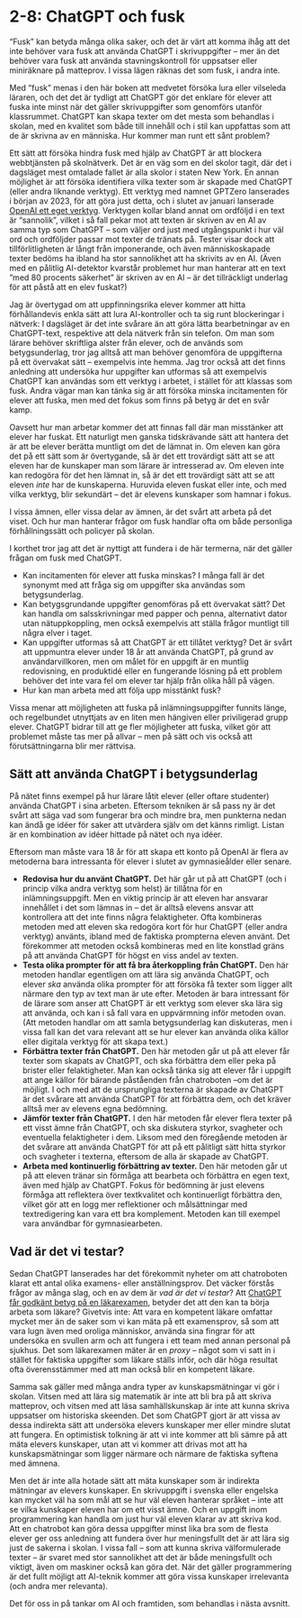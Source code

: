 # 2-8: ChatGPT och fusk
“Fusk” kan betyda många olika saker, och det är värt att komma ihåg att det inte behöver vara fusk att använda ChatGPT i skrivuppgifter – mer än det behöver vara fusk att använda stavningskontroll för uppsatser eller miniräknare på matteprov. I vissa lägen räknas det som fusk, i andra inte.

Med “fusk” menas i den här boken att medvetet försöka lura eller vilseleda läraren, och det det är tydligt att ChatGPT gör det enklare för elever att fuska inte minst när det gäller skrivuppgifter som genomförs utanför klassrummet. ChatGPT kan skapa texter om det mesta som behandlas i skolan, med en kvalitet som både till innehåll och i stil kan uppfattas som att de är skrivna av en människa. Hur kommer man runt ett sånt problem?

Ett sätt att försöka hindra fusk med hjälp av ChatGPT är att blockera webbtjänsten på skolnätverk. Det är en väg som en del skolor tagit, där det i dagsläget mest omtalade fallet är alla skolor i staten New York. En annan möjlighet är att försöka identifiera vilka texter som är skapade med ChatGPT (eller andra liknande verktyg). Ett verktyg med namnet GPTZero lanserades i början av 2023, för att göra just detta, och i slutet av januari lanserade [OpenAI ett eget verktyg][1]. Verktygen kollar bland annat om ordföljd i en text är “sannolik”, vilket i så fall pekar mot att texten är skriven av en AI av samma typ som ChatGPT – som väljer ord just med utgångspunkt i hur väl ord och ordföljder passar mot texter de tränats på. Tester visar dock att tillförlitligheten är långt från imponerande, och även människoskapade texter bedöms ha ibland ha stor sannolikhet att ha skrivits av en AI. (Även med en pålitlig AI-detektor kvarstår problemet hur man hanterar att en text ”med 80 procents säkerhet” är skriven av en AI – är det tillräckligt underlag för att påstå att en elev fuskat?)

Jag är övertygad om att uppfinningsrika elever kommer att hitta förhållandevis enkla sätt att lura AI-kontroller och ta sig runt blockeringar i nätverk: I dagsläget är det inte svårare än att göra lätta bearbetningar av en ChatGPT-text, respektive att dela nätverk från sin telefon. Om man som lärare behöver skriftliga alster från elever, och de används som betygsunderlag, tror jag alltså att man behöver genomföra de uppgifterna på ett övervakat sätt – exempelvis inte hemma. Jag tror också att det finns anledning att undersöka hur uppgifter kan utformas så att exempelvis ChatGPT kan användas som ett verktyg i arbetet, i stället för att klassas som fusk. Andra vägar man kan tänka sig är att försöka minska incitamenten för elever att fuska, men med det fokus som finns på betyg är det en svår kamp.

Oavsett hur man arbetar kommer det att finnas fall där man misstänker att elever har fuskat. Ett naturligt men ganska tidskrävande sätt att hantera det är att be elever berätta muntligt om det de lämnat in. Om eleven kan göra det på ett sätt som är övertygande, så är det ett trovärdigt sätt att se att eleven har de kunskaper man som lärare är intresserad av. Om eleven inte kan redogöra för det hen lämnat in, så är det ett trovärdigt sätt att se att eleven *inte* har de kunskaperna. Huruvida eleven fuskat eller inte, och med vilka verktyg, blir sekundärt – det är elevens kunskaper som hamnar i fokus.

I vissa ämnen, eller vissa delar av ämnen, är det svårt att arbeta på det viset. Och hur man hanterar frågor om fusk handlar ofta om både personliga förhållningssätt och policyer på skolan.

I korthet tror jag att det är nyttigt att fundera i de här termerna, när det gäller frågan om fusk med ChatGPT.

* Kan incitamenten för elever att fuska minskas? I många fall är det synonymt med att fråga sig om uppgifter ska användas som betygsunderlag.
* Kan betygsgrundande uppgifter genomföras på ett övervakat sätt? Det kan handla om salsskrivningar med papper och penna, alternativt dator utan nätuppkoppling, men också exempelvis att ställa frågor muntligt till några elver i taget.
* Kan uppgifter utformas så att ChatGPT är ett tillåtet verktyg? Det är svårt att uppmuntra elever under 18 år att använda ChatGPT, på grund av användarvillkoren, men om målet för en uppgift är en muntlig redovisning, en produktidé eller en fungerande lösning på ett problem behöver det inte vara fel om elever tar hjälp från olika håll på vägen.
* Hur kan man arbeta med att följa upp misstänkt fusk?

Vissa menar att möjligheten att fuska på inlämningsuppgifter funnits länge, och regelbundet utnyttjats av en liten men hängiven eller priviligerad grupp elever. ChatGPT bidrar till att ge fler möjligheter att fuska, vilket gör att problemet måste tas mer på allvar – men på sätt och vis också att förutsättningarna blir mer rättvisa.

## Sätt att använda ChatGPT i betygsunderlag
På nätet finns exempel på hur lärare låtit elever (eller oftare studenter) använda ChatGPT i sina arbeten. Eftersom tekniken är så pass ny är det svårt att säga vad som fungerar bra och mindre bra, men punkterna nedan kan ändå ge idéer för saker att utvärdera själv om det känns rimligt. Listan är en kombination av idéer hittade på nätet och nya idéer.

Eftersom man måste vara 18 år för att skapa ett konto på OpenAI är flera av metoderna bara intressanta för elever i slutet av gymnasieålder eller senare.

* **Redovisa hur du använt ChatGPT.** Det här går ut på att ChatGPT (och i princip vilka andra verktyg som helst) är tillåtna för en inlämningsuppgift. Men en viktig princip är att eleven har ansvarar innehållet i det som lämnas in – det är alltså elevens ansvar att kontrollera att det inte finns några felaktigheter. Ofta kombineras metoden med att eleven ska redogöra kort för hur ChatGPT (eller andra verktyg) använts, ibland med de faktiska prompterna eleven använt. Det förekommer att metoden också kombineras med en lite konstlad gräns på att använda ChatGPT för högst en viss andel av texten.
* **Testa olika prompter för att få bra återkoppling från ChatGPT.** Den här metoden handlar egentligen om att lära sig använda ChatGPT, och elever _ska_ använda olika prompter för att försöka få texter som ligger allt närmare den typ av text man är ute efter. Metoden är bara intressant för de lärare som anser att ChatGPT är ett verktyg som elever ska lära sig att använda, och kan i så fall vara en uppvärmning inför metoden ovan. (Att metoden handlar om att samla betygsunderlag kan diskuteras, men i vissa fall kan det vara relevant att se hur elever kan använda olika källor eller digitala verktyg för att skapa text.)
* **Förbättra texter från ChatGPT.** Den här metoden går ut på att elever får texter som skapats av ChatGPT, och ska förbättra dem eller peka på brister eller felaktigheter. Man kan också tänka sig att elever får i uppgift att ange källor för bärande påståenden från chatroboten –om det är möjligt. I och med att de ursprungliga texterna är skapade av ChatGPT är det svårare att använda ChatGPT för att förbättra dem, och det kräver alltså mer av elevens egna bedömning.
* **Jämför texter från ChatGPT.** I den här metoden får elever flera texter på ett visst ämne från ChatGPT, och ska diskutera styrkor, svagheter och eventuella felaktigheter i dem. Liksom med den föregående metoden är det svårare att använda ChatGPT för att på ett pålitligt sätt hitta styrkor och svagheter i texterna, eftersom de alla är skapade av ChatGPT.
* **Arbeta med kontinuerlig förbättring av texter.** Den här metoden går ut på att eleven tränar sin förmåga att bearbeta och förbättra en egen text, även med hjälp av ChatGPT. Fokus för bedömning är just elevens förmåga att reflektera över textkvalitet och kontinuerligt förbättra den, vilket gör att en logg mer reflektioner och målsättningar med textredigering kan vara ett bra komplement. Metoden kan till exempel vara användbar för gymnasiearbeten.

## Vad är det vi testar?
Sedan ChatGPT lanserades har det förekommit nyheter om att chatroboten klarat ett antal olika examens- eller anställningsprov. Det väcker förstås frågor av många slag, och en av dem är _vad är det vi testar_? Att [ChatGPT får godkänt betyg på en läkarexamen][2], betyder det att den kan ta börja arbeta som läkare? Givetvis inte: Att vara en kompetent läkare omfattar mycket mer än de saker som vi kan mäta på ett examensprov, så som att vara lugn även med oroliga människor, använda sina fingrar för att undersöka en svullen arm och att fungera i ett team med annan personal på sjukhus. Det som läkarexamen mäter är en _proxy_ – något som vi satt in i stället för faktiska uppgifter som läkare ställs inför, och där höga resultat ofta överensstämmer med att man också blir en kompetent läkare.

Samma sak gäller med många andra typer av kunskapsmätningar vi gör i skolan. Vitsen med att lära sig matematik är inte att bli bra på att skriva matteprov, och vitsen med att läsa samhällskunskap är inte att kunna skriva uppsatser om historiska skeenden. Det som ChatGPT gjort är att vissa av dessa indirekta sätt att undersöka elevers kunskaper mer eller mindre slutat att fungera. En optimistisk tolkning är att vi inte kommer att bli sämre på att mäta elevers kunskaper, utan att vi kommer att drivas mot att ha kunskapsmätningar som ligger närmare och närmare de faktiska syftena med ämnena.

Men det är inte alla hotade sätt att mäta kunskaper som är indirekta mätningar av elevers kunskaper. En skrivuppgift i svenska eller engelska kan mycket väl ha som mål att se hur väl eleven hanterar språket – inte att se vilka kunskaper eleven har om ett visst ämne. Och en uppgift inom programmering kan handla om just hur väl eleven klarar av att skriva kod. Att en chatrobot kan göra dessa uppgifter minst lika bra som de flesta elever ger oss anledning att fundera över hur meningsfullt det är att lära sig just de sakerna i skolan. I vissa fall – som att kunna skriva välformulerade texter – är svaret med stor sannolikhet att det är både meningsfullt och viktigt, även om maskiner också kan göra det. När det gäller programmering är det fullt möjligt att AI-teknik kommer att göra vissa kunskaper irrelevanta (och andra mer relevanta).

Det för oss in på tankar om AI och framtiden, som behandlas i nästa avsnitt.

[1]:	https://platform.openai.com/ai-text-classifier "AI Text Classifier"
[2]:	https://www.dailymail.co.uk/health/article-11732687/The-AI-doctor-ChatGPT-passes-gold-standard-medical-exam.html "Artikel i Daily Mail"